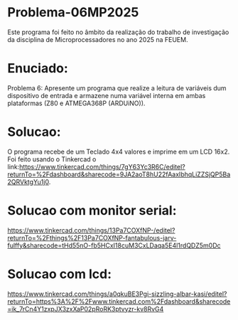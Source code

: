 # Problema-06MP2025
Este programa foi feito no âmbito da realização do trabalho de investigação da disciplina de Microprocessadores no ano 2025 na FEUEM.
# Enuciado:
Problema 6: Apresente um programa que realize a leitura de variáveis dum dispositivo de entrada e
armazene numa variável interna em ambas plataformas (Z80 e ATMEGA368P (ARDUiNO)).

# Solucao:
O programa recebe de um Teclado 4x4 valores e imprime em um LCD 16x2. Foi feito usando o Tinkercad o link:https://www.tinkercad.com/things/7gY63Yc3R6C/editel?returnTo=%2Fdashboard&sharecode=9JA2aoT8hU22fAaxIbhqLiZZSjQP5Ba2QRVktgYu1j0.

# Solucao com monitor serial:
https://www.tinkercad.com/things/13Pa7COXfNP-/editel?returnTo=%2Fthings%2F13Pa7COXfNP-fantabulous-jarv-fulffy&sharecode=tHd55nO-fb5HCxI18cuM3CxLDaqa5E4l1rdQDZ5m0Dc

# Solucao com lcd:
https://www.tinkercad.com/things/a0qkuBE3Pgi-sizzling-albar-kasi/editel?returnTo=https%3A%2F%2Fwww.tinkercad.com%2Fdashboard&sharecode=ik_7rCn4Y1zxpJX3zxXaP02pRoRK3ptvyzr-kv8RvG4
